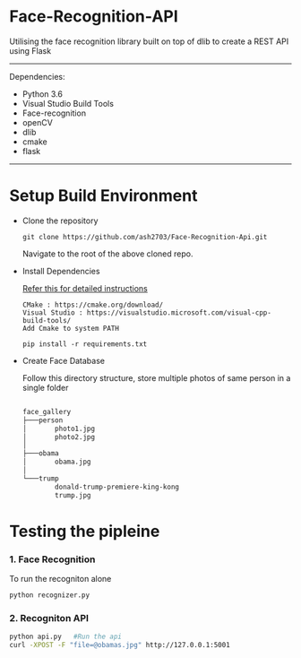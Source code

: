 # Face-Recognition-API  

Utilising the face recognition library built on top of dlib to create a REST API using Flask

---
Dependencies:

* Python 3.6
* Visual Studio Build Tools
* Face-recognition
* openCV
* dlib
* cmake
* flask

---

# Setup Build Environment

* Clone the repository

    ```
    git clone https://github.com/ash2703/Face-Recognition-Api.git
    ```

    Navigate to the root of the above cloned repo.

* Install Dependencies

    [Refer this for detailed instructions](https://medium.com/analytics-vidhya/how-to-install-dlib-library-for-python-in-windows-10-57348ba1117f#:~:text=Now%20we%20can%20install%20dlib,need%20to%20install%20CMake%20library.&text=Then%2C%20you%20can%20install%20dlib%20library%20using%20pip%20install%20.&text=After%20passing%20enter%2C%20you%20laptop,run%20the%20C%2C%20C%2B%2B%20Complier)


    ```
    CMake : https://cmake.org/download/
    Visual Studio : https://visualstudio.microsoft.com/visual-cpp-build-tools/
    Add Cmake to system PATH

    pip install -r requirements.txt
    ```

* Create Face Database

    Follow this directory structure, store multiple photos of same person in a single folder

    ```bash

    face_gallery
    ├───person
    │       photo1.jpg
    │       photo2.jpg
    │
    ├───obama
    │       obama.jpg
    │
    └───trump
            donald-trump-premiere-king-kong
            trump.jpg

    ``` 

# Testing the pipleine

### **1. Face Recognition**

To run the recogniton alone

```python
python recognizer.py
```
### **2. Recogniton API**

```bash
python api.py   #Run the api
curl -XPOST -F "file=@obamas.jpg" http://127.0.0.1:5001
```


